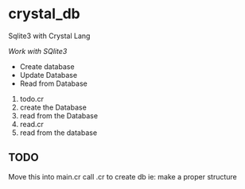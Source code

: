 # crystal_db
 Sqlite3 with Crystal Lang
 
 *Work with SQlite3*
 * Create database
 * Update Database
 * Read from Database


1. todo.cr
  1. create the Database
  2. read from the Database
1. read.cr
  1. read from the database

## TODO ##
Move this into main.cr call .cr to create db ie: make a proper structure

